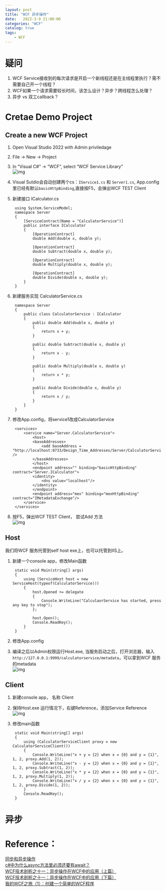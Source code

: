 ```yaml
---                
layout: post            
title: "WCF 异步操作"                
date:   2022-3-9 21:00:00                 
categories: "WCF"                
catalog: true                
tags:                 
    - WCF                
---      
```



# 疑问

1. WCF Service接收到的每次请求是开启一个新线程还是在主线程里执行？需不需要自己开一个线程？
2. WCF如果一个请求需要较长时间，该怎么设计？异步？跨线程怎么处理？
3. 异步 vs 双工callback？

# Cretae Demo Project
## Create a new WCF Project

1. Open Visual Studio 2022 with Admin priviledage   
2. File -> New -> Project   
3. In “Visual C#” -> “WCF”, select “WCF Service Library”    
![img](https://github.com/kerwenzhang/kerwenzhang.github.io/blob/master/_posts/image/async1.png?raw=true)
4. Visual Sutdio会自动创建两个cs：`IService1.cs` 和 `Server1.cs`, App.config里已经有默认`basicHttpBinding`,直接按F5，会弹出WCF TEST Client  
5. 新建接口 ICalculator.cs  
   
        using System.ServiceModel;
        namespace Server
        {
            [ServiceContract(Name = "CalculatorService")]
            public interface ICalculator
            {
                [OperationContract]
                double Add(double x, double y);

                [OperationContract]
                double Subtract(double x, double y);

                [OperationContract]
                double Multiply(double x, double y);

                [OperationContract]
                double Divide(double x, double y);
            }
        }

6. 新建服务实现 CalculatorService.cs  

        namespace Server
        {
            public class CalculatorService : ICalculator
            {
                public double Add(double x, double y)
                {
                    return x + y;
                }

                public double Subtract(double x, double y)
                {
                    return x - y;
                }

                public double Multiply(double x, double y)
                {
                    return x * y;
                }

                public double Divide(double x, double y)
                {
                    return x / y;
                }
            }
        }

7. 修改App.config，将service1改成CalculatorService  

        <services>
            <service name="Server.CalculatorService">
                <host>
                <baseAddresses>
                    <add baseAddress = "http://localhost:8733/Design_Time_Addresses/Server/CalculatorService/" />
                </baseAddresses>
                </host>
                <endpoint address="" binding="basicHttpBinding" contract="Server.ICalculator">
                <identity>
                    <dns value="localhost"/>
                </identity>
                </endpoint>
                <endpoint address="mex" binding="mexHttpBinding" contract="IMetadataExchange"/>
            </service>
        </services>

8. 按F5，弹出WCF TEST Client， 尝试Add 方法  
![img](https://github.com/kerwenzhang/kerwenzhang.github.io/blob/master/_posts/image/async2.png?raw=true)  

## Host 
我们将WCF 服务托管到self host exe上，也可以托管到IIS上。  
1. 新建一个console app，修改Main函数

        static void Main(string[] args)
        {
            using (ServiceHost host = new ServiceHost(typeof(CalculatorService)))
            {
                host.Opened += delegate
                {
                    Console.WriteLine("CalculaorService has started, press any key to stop");
                };

                host.Open();
                Console.ReadKey();
            }
        }

2. 修改App.config

    <configuration>
        <startup>
            <supportedRuntime version="v4.0" sku=".NETFramework,Version=v4.8" />
        </startup>
        <system.serviceModel>
            <behaviors>
            <serviceBehaviors>
                <behavior name="metadataBehavior">
                <serviceMetadata httpGetEnabled="true" httpGetUrl="http://127.0.0.1:9999/calculatorservice/metadata" />
                </behavior>
            </serviceBehaviors>
            </behaviors>
            <services>
            <service behaviorConfiguration="metadataBehavior" name="Server.CalculatorService">
                <endpoint address="http://127.0.0.1:9999/calculatorservice" binding="wsHttpBinding"
                        contract="Server.ICalculator" />
            </service>
            </services>
        </system.serviceModel>
    </configuration>

3. 编译之后以Admin权限运行Host.exe, 当服务启动之后，打开浏览器，输入`http://127.0.0.1:9999/calculatorservice/metadata`，可以拿到WCF 服务的metadata  
![img](https://github.com/kerwenzhang/kerwenzhang.github.io/blob/master/_posts/image/async4.png?raw=true)  

## Client
1. 新建console app， 名称 Client
2. 保持Host.exe 运行情况下，右键Reference，添加Service Reference  
![img](https://github.com/kerwenzhang/kerwenzhang.github.io/blob/master/_posts/image/async3.png?raw=true)  
3. 修改main函数  

        static void Main(string[] args)
        {
            using (CalculatorServiceClient proxy = new CalculatorServiceClient())
            {
                Console.WriteLine("x + y = {2} when x = {0} and y = {1}", 1, 2, proxy.Add(1, 2));
                Console.WriteLine("x - y = {2} when x = {0} and y = {1}", 1, 2, proxy.Subtract(1, 2));
                Console.WriteLine("x * y = {2} when x = {0} and y = {1}", 1, 2, proxy.Multiply(1, 2));
                Console.WriteLine("x / y = {2} when x = {0} and y = {1}", 1, 2, proxy.Divide(1, 2));
            }
            Console.ReadKey();
        }

# 异步

# Reference：  
[同步和异步操作](https://docs.microsoft.com/zh-cn/dotnet/framework/wcf/synchronous-and-asynchronous-operations)  
[c#中为什么async方法里必须还要有await？](https://www.zhihu.com/question/58922017)  
[WCF技术剖析之十一：异步操作在WCF中的应用（上篇）](https://www.cnblogs.com/artech/archive/2009/07/08/1519423.html)  
[WCF技术剖析之十一：异步操作在WCF中的应用（下篇）](https://www.cnblogs.com/artech/archive/2009/07/08/1519499.html)  
[我的WCF之旅（1）：创建一个简单的WCF程序](https://www.cnblogs.com/artech/archive/2007/02/26/656901.html)  
